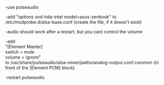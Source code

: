 -use pulseaudio

-add "options snd-hda-intel model=asus-zenbook" 
 to /etc/modprobe.d/alsa-base.conf
 (create the file, if it doesn't exist)
 
-audio should work after a restart, but you cant control the volume

-add  
"[Element Master]  
 switch = mute  
 volume = ignore"  
 to /usr/share/pulseaudio/alsa-mixer/paths/analog-output.conf.common
 (in front of the [Element PCM] block)
 
 -restart pulseaudio
